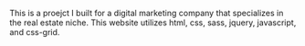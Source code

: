 This is a proejct I built for a digital marketing company that specializes in the real estate niche. This website utilizes html, css, sass, jquery, javascript, and css-grid.
